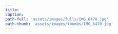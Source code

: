 ```yaml
---
title:
caption:
path-full: 'assets/images/fulls/IMG_6470.jpg'
path-thumb: 'assets/images/thumbs/IMG_6470.jpg'
---
```

